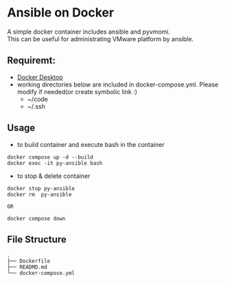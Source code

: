 # Ansible on Docker 
A simple docker container includes ansible and pyvmomi. \
This can be useful for administrating VMware platform by ansible.

## Requiremt:
- [Docker Desktop](https://docs.docker.com/engine/install/)
- working directories below are included in docker-compose.yml. Please modify if needed(or create symbolic link :) 
    - ~/code
    - ~/.ssh


## Usage

- to build container and execute bash in the container
```
docker compose up -d --build
docker exec -it py-ansible bash
```
- to stop & delete container
```
docker stop py-ansible
docker rm  py-ansible

OR 

docker compose down
```

## File Structure
```
.
├── Dockerfile
├── READMD.md
└── docker-compose.yml
```
